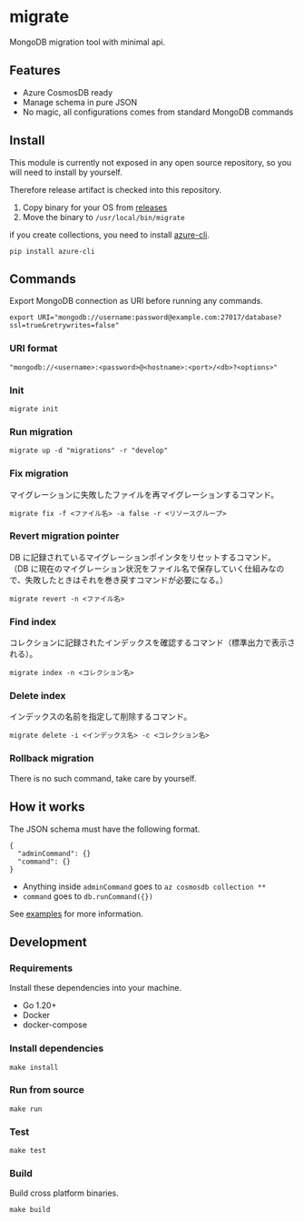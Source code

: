 # migrate

MongoDB migration tool with minimal api.

## Features

- Azure CosmosDB ready
- Manage schema in pure JSON
- No magic, all configurations comes from standard MongoDB commands

## Install

This module is currently not exposed in any open source repository, so you will need to install by yourself.

Therefore release artifact is checked into this repository.

1. Copy binary for your OS from [releases](https://sios.tech/covas/migrate/releases)
2. Move the binary to `/usr/local/bin/migrate`

if you create collections, you need to install [azure-cli](https://pypi.org/project/azure-cli/).

    pip install azure-cli

## Commands

Export MongoDB connection as URI before running any commands.

    export URI="mongodb://username:password@example.com:27017/database?ssl=true&retrywrites=false"

### URI format

    "mongodb://<username>:<password>@<hostname>:<port>/<db>?<options>"

### Init

    migrate init

### Run migration

    migrate up -d "migrations" -r "develop"

### Fix migration

マイグレーションに失敗したファイルを再マイグレーションするコマンド。

    migrate fix -f <ファイル名> -a false -r <リソースグループ>

### Revert migration pointer

DB に記録されているマイグレーションポインタをリセットするコマンド。
（DB に現在のマイグレーション状況をファイル名で保存していく仕組みなので、失敗したときはそれを巻き戻すコマンドが必要になる。）

    migrate revert -n <ファイル名>

### Find index

コレクションに記録されたインデックスを確認するコマンド（標準出力で表示される）。

    migrate index -n <コレクション名>

### Delete index

インデックスの名前を指定して削除するコマンド。

    migrate delete -i <インデックス名> -c <コレクション名>

### Rollback migration

There is no such command, take care by yourself.

## How it works

The JSON schema must have the following format.

    {
      "adminCommand": {}
      "command": {}
    }

- Anything inside `adminCommand` goes to `az cosmosdb collection **`
- `command` goes to `db.runCommand({})`

See [examples](examples-v2) for more information.

## Development

### Requirements

Install these dependencies into your machine.

- Go 1.20+
- Docker
- docker-compose

### Install dependencies

    make install

### Run from source

    make run

### Test

    make test

### Build

Build cross platform binaries.

    make build
